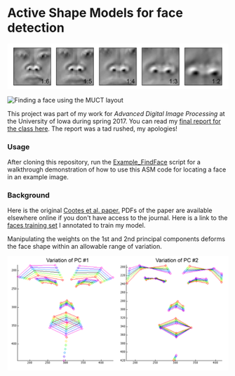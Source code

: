 Active Shape Models for face detection
======
![](/Media/Faces_MultiResolution_horizontal.png "Variations in the gray-level model")

![](/Media/Video/ASM_FaceDetection_24-Jul-2017_MUCT.gif "Finding a face using the MUCT layout")

This project was part of my work for *Advanced Digital Image Processing* at the University of Iowa during spring 2017. You can read my [final report for the class here](/Media/ADIP_ActiveShapeModels_FinalReport.pdf). The report was a tad rushed, my apologies!


### Usage ###
After cloning this repository, run the [Example_FindFace](Example_FindFace.m) script for a walkthrough demonstration of how to use this ASM code for locating a face in an example image.

### Background ###
Here is the original [Cootes et al. paper.](http://www.sciencedirect.com/science/article/pii/S1077314285710041) PDFs of the paper are available elsewhere online if you don't have access to the journal. Here is a link to the [faces training set](http://robotics.csie.ncku.edu.tw/Databases/FaceDetect_PoseEstimate.htm#Our_Database_) I annotated to train my model.

Manipulating the weights on the 1st and 2nd principal components deforms the face shape within an allowable range of variation.

<img src="/Media/Faces_PC_Variations.png" width="800">
